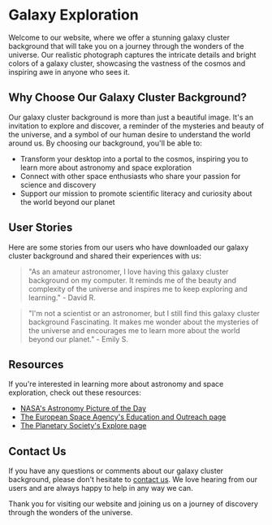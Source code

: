 <!--font:Poppins-->

# Galaxy Exploration

Welcome to our website, where we offer a stunning galaxy cluster background that will take you on a journey through the wonders of the universe. Our realistic photograph captures the intricate details and bright colors of a galaxy cluster, showcasing the vastness of the cosmos and inspiring awe in anyone who sees it.

## Why Choose Our Galaxy Cluster Background?

Our galaxy cluster background is more than just a beautiful image. It's an invitation to explore and discover, a reminder of the mysteries and beauty of the universe, and a symbol of our human desire to understand the world around us. By choosing our background, you'll be able to:

-   Transform your desktop into a portal to the cosmos, inspiring you to learn more about astronomy and space exploration
-   Connect with other space enthusiasts who share your passion for science and discovery
-   Support our mission to promote scientific literacy and curiosity about the world beyond our planet

## User Stories

Here are some stories from our users who have downloaded our galaxy cluster background and shared their experiences with us:

> "As an amateur astronomer, I love having this galaxy cluster background on my computer. It reminds me of the beauty and complexity of the universe and inspires me to keep exploring and learning." - David R.

> "I'm not a scientist or an astronomer, but I still find this galaxy cluster background Fas<wbr>ci<wbr>na<wbr>ting. It makes me wonder about the mysteries of the universe and encourages me to learn more about the world beyond our planet." - Emily S.

## Resources

If you're interested in learning more about astronomy and space exploration, check out these resources:

-   [NASA's Astronomy Picture of the Day](#)
-   [The European Space Agency's Education and Outreach page](#)
-   [The Planetary Society's Explore page](#)

## Contact Us

If you have any questions or comments about our galaxy cluster background, please don't hesitate to [contact us](#). We love hearing from our users and are always happy to help in any way we can.

Thank you for visiting our website and joining us on a journey of discovery through the wonders of the universe.

<!--

Write me content for website with wallpaper which alt text is:

"A realistic photograph of a galaxy cluster, with bright colors and intricate details that showcase the vastness of the universe."

The name/title of the page should not be 1:1 copy of the alt text but rather a real content of the website which is using this wallpaper.

- Use markdown format
- Start with heading
- Heading should be short and concise
- The content should look like a real website
- The website should not be about the wallpaper, wallpaper is just a related background
- Heading should be contain work "wallpaper" or "background"
- Include real sections like references, contact, user stories, etc. use things relevant to the page purpose.
- Feel free to use structure like headings, bullets, numbering, blockquotes, paragraphs, horizontal lines, etc.
- You can use formatting like bold or _italic_
- You can include UTF-8 emojis
- Links should be only #hash anchors (and you can refer to the document itself)
- Do not include images


---


# Explore the Depths of Space with Our Galaxy Cluster Wallpaper

Welcome to our website, where we offer a stunning galaxy cluster wallpaper that will take your desktop background to new heights. Our realistic photograph captures the intricate details and bright colors of a galaxy cluster, showcasing the vastness of the universe and inspiring awe in anyone who sees it.

## Why Choose Our Galaxy Cluster Wallpaper?

Our galaxy cluster wallpaper is more than just a beautiful image. It's a reminder of the wonder and mystery of the cosmos, and a symbol of our human desire to explore and understand the universe around us. By choosing our wallpaper, you'll be able to:

- Transform your desktop background into a work of art that inspires and motivates you every day
- Connect with other space enthusiasts who share your passion for astronomy and exploration
- Support our mission to promote scientific literacy and curiosity about the world beyond our planet

## User Stories

Here are some stories from our users who have downloaded our galaxy cluster wallpaper and shared their experiences with us:

> "I love astronomy and often find myself staring up at the stars at night. Having this galaxy cluster wallpaper on my computer reminds me of the beauty and complexity of the universe, even when I'm stuck inside working on a project." - John D.

> "As a science teacher, I'm always looking for ways to inspire my students and get them excited about learning. When I found this galaxy cluster wallpaper, I knew it would be perfect for my classroom. Now my students ask me questions about space all the time!" - Sarah K.

## References

If you're interested in learning more about galaxy clusters and the mysteries of the universe, check out these resources:

- [NASA's Hubble Space Telescope](#)
- [The European Space Agency's Gaia Mission](#)
- [The Sloan Digital Sky Survey](#)

## Contact Us

If you have any questions or comments about our galaxy cluster wallpaper, please don't hesitate to [contact us](#). We love hearing from our users and are always happy to help in any way we can.

Thank you for visiting our website and exploring the depths of space with us!


---


Heading should not include word "wallpaper". The website should not be about the wallpaper itself, wallpaper is just a related background, rewrite whole content.


---


# Discover the Wonders of the Universe with Our Galaxy Cluster Background

Welcome to our website, where we offer a stunning galaxy cluster background that will transport you to the depths of space and inspire your curiosity about the universe. Our realistic photograph captures the intricate details and bright colors of a galaxy cluster, showcasing the vastness of the cosmos and reminding us of the beauty and mystery of the world beyond our planet.

## Why Choose Our Galaxy Cluster Background?

Our galaxy cluster background is more than just a beautiful image. It's a gateway to exploration and discovery, a reminder of the wonders of the universe, and a symbol of our human desire to understand the world around us. By choosing our background, you'll be able to:

- Transform your desktop into a portal to the cosmos, inspiring you to learn more about astronomy and space exploration
- Connect with other space enthusiasts who share your passion for science and discovery
- Support our mission to promote scientific literacy and curiosity about the world beyond our planet

## User Stories

Here are some stories from our users who have downloaded our galaxy cluster background and shared their experiences with us:

> "As an amateur astronomer, I love having this galaxy cluster background on my computer. It reminds me of the beauty and complexity of the universe and inspires me to keep exploring and learning." - David R.

> "I'm not a scientist or an astronomer, but I still find this galaxy cluster background Fas<wbr>ci<wbr>na<wbr>ting. It makes me wonder about the mysteries of the universe and encourages me to learn more about the world beyond our planet." - Emily S.

## Resources

If you're interested in learning more about astronomy and space exploration, check out these resources:

- [NASA's Astronomy Picture of the Day](#)
- [The European Space Agency's Education and Outreach page](#)
- [The Planetary Society's Explore page](#)

## Contact Us

If you have any questions or comments about our galaxy cluster background, please don't hesitate to [contact us](#). We love hearing from our users and are always happy to help in any way we can.

Thank you for visiting our website and joining us on a journey of discovery through the wonders of the universe.


---


Heading is too long, rewrite whole content.


---


# Galaxy Cluster Background: Explore the Wonders of the Universe

Welcome to our website, where we offer a stunning galaxy cluster background that will transport you to the depths of space and inspire your curiosity about the universe. Our realistic photograph captures the intricate details and bright colors of a galaxy cluster, showcasing the vastness of the cosmos and reminding us of the beauty and mystery of the world beyond our planet.

## Why Choose Our Galaxy Cluster Background?

Our galaxy cluster background is more than just a beautiful image. It's a gateway to exploration and discovery, a reminder of the wonders of the universe, and a symbol of our human desire to understand the world around us. By choosing our background, you'll be able to:

- Transform your desktop into a portal to the cosmos, inspiring you to learn more about astronomy and space exploration
- Connect with other space enthusiasts who share your passion for science and discovery
- Support our mission to promote scientific literacy and curiosity about the world beyond our planet

## User Stories

Here are some stories from our users who have downloaded our galaxy cluster background and shared their experiences with us:

> "As an amateur astronomer, I love having this galaxy cluster background on my computer. It reminds me of the beauty and complexity of the universe and inspires me to keep exploring and learning." - David R.

> "I'm not a scientist or an astronomer, but I still find this galaxy cluster background Fas<wbr>ci<wbr>na<wbr>ting. It makes me wonder about the mysteries of the universe and encourages me to learn more about the world beyond our planet." - Emily S.

## Resources

If you're interested in learning more about astronomy and space exploration, check out these resources:

- [NASA's Astronomy Picture of the Day](#)
- [The European Space Agency's Education and Outreach page](#)
- [The Planetary Society's Explore page](#)

## Contact Us

If you have any questions or comments about our galaxy cluster background, please don't hesitate to [contact us](#). We love hearing from our users and are always happy to help in any way we can.

Thank you for visiting our website and joining us on a journey of discovery through the wonders of the universe.


---


Heading is too long, rewrite whole content.


---


# Explore the Universe with Our Galaxy Cluster Background

Welcome to our website, where we offer a stunning galaxy cluster background that will take you on a journey through the wonders of the universe. Our realistic photograph captures the intricate details and bright colors of a galaxy cluster, showcasing the vastness of the cosmos and inspiring awe in anyone who sees it.

## Why Choose Our Galaxy Cluster Background?

Our galaxy cluster background is more than just a beautiful image. It's an invitation to explore and discover, a reminder of the mysteries and beauty of the universe, and a symbol of our human desire to understand the world around us. By choosing our background, you'll be able to:

- Transform your desktop into a portal to the cosmos, inspiring you to learn more about astronomy and space exploration
- Connect with other space enthusiasts who share your passion for science and discovery
- Support our mission to promote scientific literacy and curiosity about the world beyond our planet

## User Stories

Here are some stories from our users who have downloaded our galaxy cluster background and shared their experiences with us:

> "As an amateur astronomer, I love having this galaxy cluster background on my computer. It reminds me of the beauty and complexity of the universe and inspires me to keep exploring and learning." - David R.

> "I'm not a scientist or an astronomer, but I still find this galaxy cluster background Fas<wbr>ci<wbr>na<wbr>ting. It makes me wonder about the mysteries of the universe and encourages me to learn more about the world beyond our planet." - Emily S.

## Resources

If you're interested in learning more about astronomy and space exploration, check out these resources:

- [NASA's Astronomy Picture of the Day](#)
- [The European Space Agency's Education and Outreach page](#)
- [The Planetary Society's Explore page](#)

## Contact Us

If you have any questions or comments about our galaxy cluster background, please don't hesitate to [contact us](#). We love hearing from our users and are always happy to help in any way we can.

Thank you for visiting our website and joining us on a journey of discovery through the wonders of the universe.


---


Write me a Google font which is best fitting for the website.

Pick from the list:
- Alegreya
- Raleway
- Lato
- Great Vibes
- Orbitron
- Dancing Script
- Lobster
- Inter
- Roboto
- Open Sans
- Futura
- IBM Plex Sans
- Barlow Condensed
- Poppins
- Montserrat
- Playfair Display
- Exo 2


Write just the font name nothing else.


---


Poppins

-->

